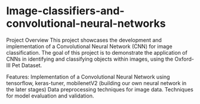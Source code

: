 # Image-classifiers-and-convolutional-neural-networks

Project Overview
This project showcases the development and implementation of a Convolutional Neural Network (CNN) for image classification. The goal of this project is to demonstrate the application of CNNs in identifying and classifying objects within images, using the Oxford-III Pet Dataset.

Features:
Implementation of a Convolutional Neural Network using tensorflow, keras-tuner, mobilenetV2 (building our own neural network in the later stages)
Data preprocessing techniques for image data.
Techniques for model evaluation and validation.
